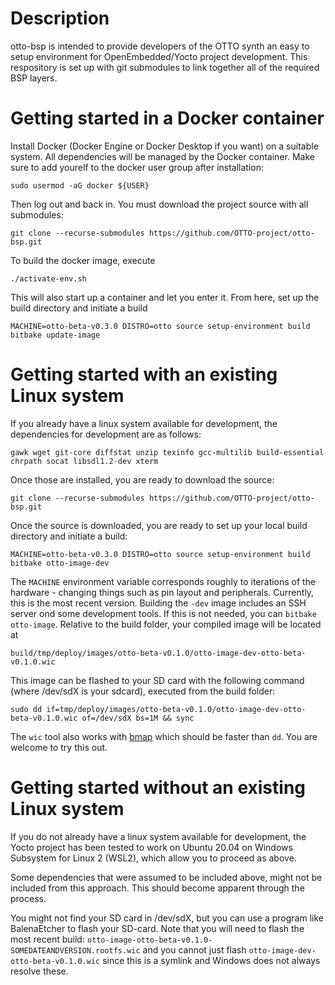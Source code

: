 # Description
otto-bsp is intended to provide developers of the OTTO synth an easy to setup environment for OpenEmbedded/Yocto project development. This respository is set up with git submodules to link together all of the required BSP layers.

# Getting started in a Docker container
Install Docker (Docker Engine or Docker Desktop if you want) on a suitable system. All dependencies will be managed by the Docker container.
Make sure to add yourelf to the docker user group after installation:
```
sudo usermod -aG docker ${USER}
```
Then log out and back in. You must download the project source with all submodules:
```
git clone --recurse-submodules https://github.com/OTTO-project/otto-bsp.git
```
To build the docker image, execute
```
./activate-env.sh
```
This will also start up a container and let you enter it. From here, set up the build directory and initiate a build
```
MACHINE=otto-beta-v0.3.0 DISTRO=otto source setup-environment build
bitbake update-image
```

# Getting started with an existing Linux system
If you already have a linux system available for development, the dependencies for development are as follows:
```
gawk wget git-core diffstat unzip texinfo gcc-multilib build-essential chrpath socat libsdl1.2-dev xterm
```

Once those are installed, you are ready to download the source:
```
git clone --recurse-submodules https://github.com/OTTO-project/otto-bsp.git
```

Once the source is downloaded, you are ready to set up your local build directory and initiate a build:
```
MACHINE=otto-beta-v0.3.0 DISTRO=otto source setup-environment build
bitbake otto-image-dev
```
The `MACHINE` environment variable corresponds roughly to iterations of the hardware - changing things such as pin layout and peripherals. Currently, this is the most recent version.  Building the `-dev` image includes an SSH server ond some development tools. If this is not needed, you can `bitbake otto-image`.
Relative to the build folder, your compiled image will be located at
```
build/tmp/deploy/images/otto-beta-v0.1.0/otto-image-dev-otto-beta-v0.1.0.wic
```
This image can be flashed to your SD card with the following command (where /dev/sdX is your sdcard), executed from the build folder:
```
sudo dd if=tmp/deploy/images/otto-beta-v0.1.0/otto-image-dev-otto-beta-v0.1.0.wic of=/dev/sdX bs=1M && sync
```
The `wic` tool also works with [bmap](https://github.com/intel/bmap-tools) which should be faster than `dd`. You are welcome to try this out.

# Getting started without an existing Linux system
If you do not already have a linux system available for development, the Yocto project has been tested to work on Ubuntu 20.04 on Windows Subsystem for Linux 2 (WSL2), which allow you to proceed as above.

Some dependencies that were assumed to be included above, might not be included from this approach. This should become apparent through the process. 

You might not find your SD card in /dev/sdX, but you can use a program like BalenaEtcher to flash your SD-card. Note that you will need to flash the most recent build:  `otto-image-otto-beta-v0.1.0-SOMEDATEANDVERSION.rootfs.wic` and you cannot just flash `otto-image-dev-otto-beta-v0.1.0.wic` since this is a symlink and Windows does not always resolve these.
